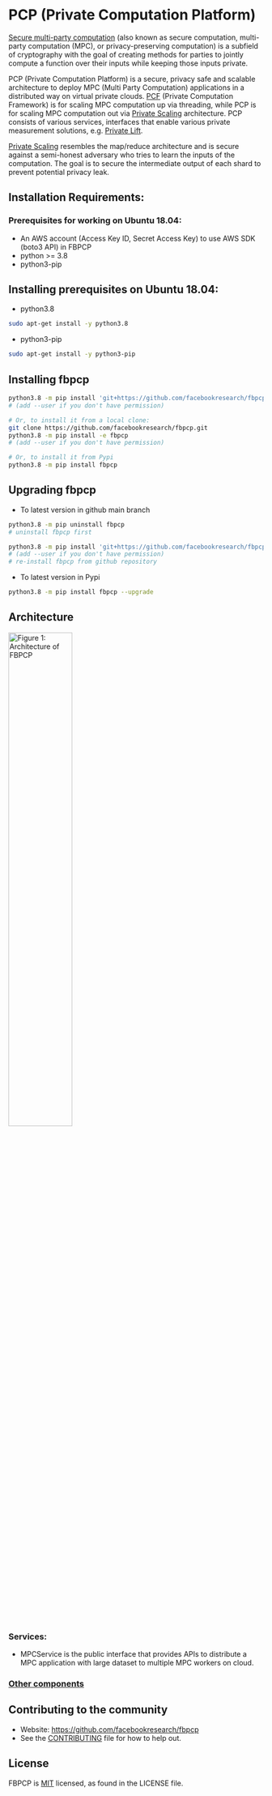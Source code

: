 # PCP (Private Computation Platform)
[Secure multi-party computation](https://en.wikipedia.org/wiki/Secure_multi-party_computation) (also known as secure computation, multi-party computation (MPC), or privacy-preserving computation) is a subfield of cryptography with the goal of creating methods for parties to jointly compute a function over their inputs while keeping those inputs private.

PCP (Private Computation Platform) is a secure, privacy safe and scalable architecture to deploy MPC (Multi Party Computation) applications in a distributed way on virtual private clouds. [PCF](https://github.com/facebookresearch/fbpcf) (Private Computation Framework) is for scaling MPC computation up via threading, while PCP is for scaling MPC computation out via [Private Scaling](https://github.com/facebookresearch/fbpcp/blob/main/docs/PrivateScaling.md) architecture. PCP consists of various services, interfaces that enable various private measurement solutions, e.g. [Private Lift](https://github.com/facebookresearch/fbpcf/blob/master/docs/PrivateLift.md).

[Private Scaling](https://github.com/facebookresearch/fbpcp/blob/main/docs/PrivateScaling.md) resembles the map/reduce architecture and is secure against a semi-honest adversary who tries to learn the inputs of the computation. The goal is to secure the intermediate output of each shard to prevent potential privacy leak.

## Installation Requirements:
### Prerequisites for working on Ubuntu 18.04:
* An AWS account (Access Key ID, Secret Access Key) to use AWS SDK (boto3 API) in FBPCP
* python >= 3.8
* python3-pip

## Installing prerequisites on Ubuntu 18.04:
* python3.8
```sh
sudo apt-get install -y python3.8
```
* python3-pip
```sh
sudo apt-get install -y python3-pip
```
## Installing fbpcp
```sh
python3.8 -m pip install 'git+https://github.com/facebookresearch/fbpcp.git'
# (add --user if you don't have permission)

# Or, to install it from a local clone:
git clone https://github.com/facebookresearch/fbpcp.git
python3.8 -m pip install -e fbpcp
# (add --user if you don't have permission)

# Or, to install it from Pypi
python3.8 -m pip install fbpcp
```

## Upgrading fbpcp
* To latest version in github main branch
```sh
python3.8 -m pip uninstall fbpcp
# uninstall fbpcp first

python3.8 -m pip install 'git+https://github.com/facebookresearch/fbpcp.git'
# (add --user if you don't have permission)
# re-install fbpcp from github repository
```

* To latest version in Pypi
```sh
python3.8 -m pip install fbpcp --upgrade
```

## Architecture
<img src="https://github.com/facebookresearch/fbpcp/blob/main/docs/PCPArch.jpg?raw=true" alt="Figure 1: Architecture of FBPCP" width="50%" height="50%">

### Services:

* MPCService is the public interface that provides APIs to distribute a MPC application with large dataset to multiple MPC workers on cloud.


### [Other components](https://github.com/facebookresearch/fbpcp/blob/main/docs/FBPCPComponents.md)

## Contributing to the community
* Website: https://github.com/facebookresearch/fbpcp
* See the [CONTRIBUTING](https://github.com/facebookresearch/fbpcp/blob/main/CONTRIBUTING.md) file for how to help out.

## License
FBPCP is [MIT](https://github.com/facebookresearch/fbpcp/blob/main/LICENSE) licensed, as found in the LICENSE file.
